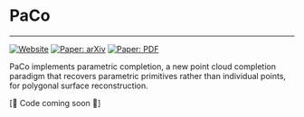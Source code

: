 # PaCo

-----------
[![Website](https://img.shields.io/badge/Project-Website-blue)](https://parametric-completion.github.io)
[![Paper: arXiv](https://img.shields.io/badge/Paper-HTML-yellow)](https://arxiv.org/abs/2503.08363) 
[![Paper: PDF](https://img.shields.io/badge/Paper-PDF-green)](https://arxiv.org/pdf/2503.08363) 

PaCo implements parametric completion, a new point cloud completion paradigm that recovers parametric primitives rather than individual points, for polygonal surface reconstruction.

[🚧 Code coming soon 🚧]
